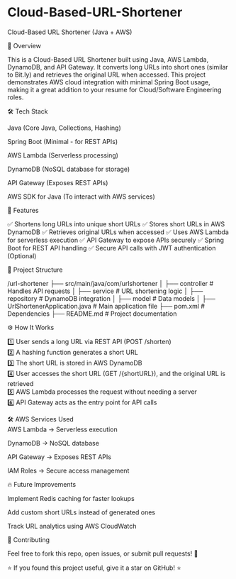 # Cloud-Based-URL-Shortener
Cloud-Based URL Shortener (Java + AWS)

🚀 Overview

This is a Cloud-Based URL Shortener built using Java, AWS Lambda, DynamoDB, and API Gateway. It converts long URLs into short ones (similar to Bit.ly) and retrieves the original URL when accessed. This project demonstrates AWS cloud integration with minimal Spring Boot usage, making it a great addition to your resume for Cloud/Software Engineering roles.

🛠️ Tech Stack

Java (Core Java, Collections, Hashing)

Spring Boot (Minimal - for REST APIs)

AWS Lambda (Serverless processing)

DynamoDB (NoSQL database for storage)

API Gateway (Exposes REST APIs)

AWS SDK for Java (To interact with AWS services)

🎯 Features

✅ Shortens long URLs into unique short URLs
✅ Stores short URLs in AWS DynamoDB
✅ Retrieves original URLs when accessed
✅ Uses AWS Lambda for serverless execution
✅ API Gateway to expose APIs securely
✅ Spring Boot for REST API handling
✅ Secure API calls with JWT authentication (Optional)

📁 Project Structure

/url-shortener
   ├── src/main/java/com/urlshortener
   │   ├── controller  # Handles API requests
   │   ├── service     # URL shortening logic
   │   ├── repository  # DynamoDB integration
   │   ├── model       # Data models
   │   ├── UrlShortenerApplication.java  # Main application file
   ├── pom.xml  # Dependencies
   ├── README.md  # Project documentation

⚙️ How It Works

1️⃣ User sends a long URL via REST API (POST /shorten)</br>
2️⃣ A hashing function generates a short URL</br>
3️⃣ The short URL is stored in AWS DynamoDB</br>
4️⃣ User accesses the short URL (GET /{shortURL}), and the original URL is retrieved</br>
5️⃣ AWS Lambda processes the request without needing a server</br>
6️⃣ API Gateway acts as the entry point for API calls</br>

🛠️ AWS Services Used
</br>
AWS Lambda → Serverless execution

DynamoDB → NoSQL database

API Gateway → Exposes REST APIs

IAM Roles → Secure access management

🔥 Future Improvements

Implement Redis caching for faster lookups

Add custom short URLs instead of generated ones

Track URL analytics using AWS CloudWatch

🎯 Contributing

Feel free to fork this repo, open issues, or submit pull requests! 🚀


⭐ If you found this project useful, give it a star on GitHub! ⭐
